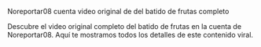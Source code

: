 Noreportar08 cuenta video original de del batido de frutas completo

Descubre el video original completo del batido de frutas en la cuenta de Noreportar08. Aquí te mostramos todos los detalles de este contenido viral.
